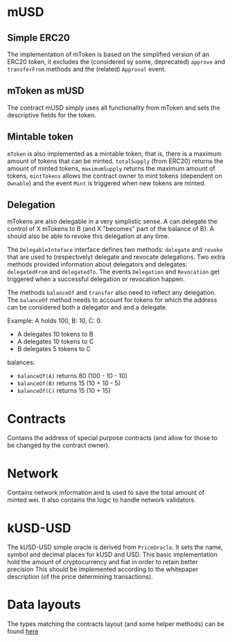# mUSD

## Simple ERC20

The implementation of mToken is based on the simplified version of an ERC20 token, it excludes the (considered sy some, deprecated) `approve` and `transferFrom` methods and the (related) `Approval` event.

## mToken as mUSD

The contract mUSD simply uses all functionality from mToken and sets the descriptive fields for the token.

## Mintable token

`mToken` is also implemented as a mintable token, that is, there is a maximum amount of tokens that can be minted. `totalSupply` (from ERC20) returns the amount of minted tokens, `maximumSupply` returns the maximum amount of tokens, `mintTokens` allows the contract owner to mint tokens (dependent on `Ownable`) and the event `Mint` is triggered when new tokens are minted.

## Delegation

mTokens are also delegable in a very simplistic sense. A can delegate the control of X mTokens to B (and X "becomes" part of the balance of B). A should also be able to revoke this delegation at any time.

The `DelegableInteface` interface defines two methods: `delegate` and `revoke` that are used to (respectively) delegate and revocate delegations. Two extra methods provided information about delegators and delegates: `delegatedFrom` and `delegatedTo`. The events `Delegation` and `Revocation` get triggered when a successful delegation or revocation happen.

The methods `balanceOf` and `transfer` also need to reflect any delegation. The `balanceOf` method needs to account for tokens for which the address can be considered both a delegator and and a delegate.

Example: A holds 100, B: 10, C: 0.

* A delegates 10 tokens to B
* A delegates 10 tokens to C
* B delegates 5 tokens to C

balances:

* `balanceOf(A)` returns 80 (100 - 10 - 10)
* `balanceOf(B)` returns 15 (10 + 10 - 5)
* `balanceOf(C)` returns 15 (10 + 15)

# Contracts

Contains the address of special purpose contracts (and allow for those to be changed by the contract owner).

# Network

Contains network information and is used to save the total amount of minted wei.
It also contains the logic to handle network validators.

# kUSD-USD

The kUSD-USD simple oracle is derived from `PriceOracle`. It sets the name, symbol and decimal places for kUSD and USD. This basic implementation hold the amount of cryptocurrency and fiat in order to retain better precision This should be implemented according to the whitepaper description (of the price determining transactions).

# Data layouts

The types matching the contracts layout (and some helper methods) can be found [here](./data_layout.go)
